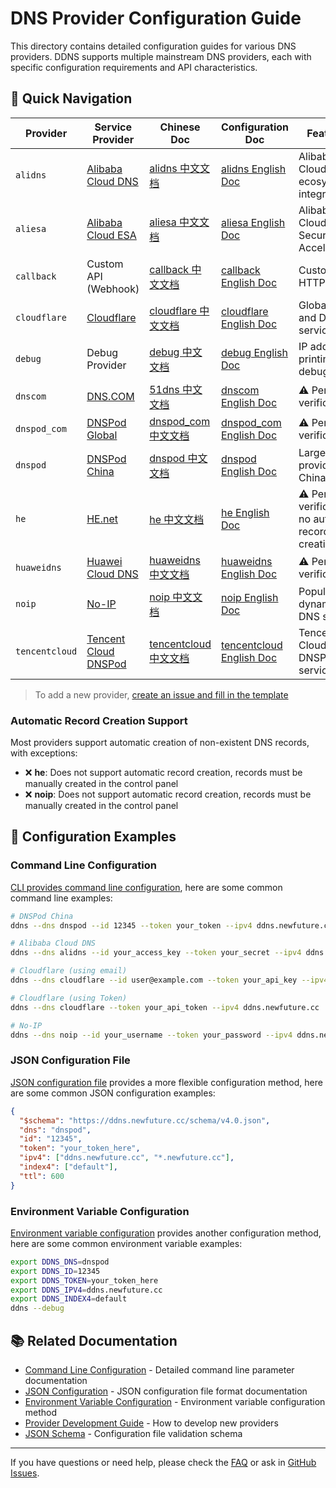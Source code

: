 # DNS Provider Configuration Guide

This directory contains detailed configuration guides for various DNS providers. DDNS supports multiple mainstream DNS providers, each with specific configuration requirements and API characteristics.

## 🚀 Quick Navigation

| Provider | Service Provider | Chinese Doc | Configuration Doc | Features |
|----------|------------------|-------------|-------------------|----------|
| `alidns` | [Alibaba Cloud DNS](https://dns.console.aliyun.com/) | [alidns 中文文档](alidns.md) | [alidns English Doc](alidns.en.md) | Alibaba Cloud ecosystem integration |
| `aliesa` | [Alibaba Cloud ESA](https://esa.console.aliyun.com/) | [aliesa 中文文档](aliesa.md) | [aliesa English Doc](aliesa.en.md) | Alibaba Cloud Edge Security Acceleration |
| `callback` | Custom API (Webhook) | [callback 中文文档](callback.md) | [callback English Doc](callback.en.md) | Custom HTTP API |
| `cloudflare` | [Cloudflare](https://www.cloudflare.com/) | [cloudflare 中文文档](cloudflare.md) | [cloudflare English Doc](cloudflare.en.md) | Global CDN and DNS service |
| `debug` | Debug Provider | [debug 中文文档](debug.md) | [debug English Doc](debug.en.md) | IP address printing for debugging |
| `dnscom` | [DNS.COM](https://www.dns.com/) | [51dns 中文文档](51dns.md) | [dnscom English Doc](51dns.en.md) | ⚠️ Pending verification |
| `dnspod_com` | [DNSPod Global](https://www.dnspod.com/) | [dnspod_com 中文文档](dnspod_com.md) | [dnspod_com English Doc](dnspod_com.en.md) | ⚠️ Pending verification |
| `dnspod` | [DNSPod China](https://www.dnspod.cn/) | [dnspod 中文文档](dnspod.md) | [dnspod English Doc](dnspod.en.md) | Largest DNS provider in China |
| `he` | [HE.net](https://dns.he.net/) | [he 中文文档](he.md) | [he English Doc](he.en.md) | ⚠️ Pending verification, no auto-record creation |
| `huaweidns` | [Huawei Cloud DNS](https://www.huaweicloud.com/product/dns.html) | [huaweidns 中文文档](huaweidns.md) | [huaweidns English Doc](huaweidns.en.md) | ⚠️ Pending verification |
| `noip` | [No-IP](https://www.noip.com/) | [noip 中文文档](noip.md) | [noip English Doc](noip.en.md) | Popular dynamic DNS service |
| `tencentcloud` | [Tencent Cloud DNSPod](https://cloud.tencent.com/product/dns) | [tencentcloud 中文文档](tencentcloud.md) | [tencentcloud English Doc](tencentcloud.en.md) | Tencent Cloud DNSPod service |

> To add a new provider, [create an issue and fill in the template](https://github.com/NewFuture/DDNS/issues/new?template=new-dns-provider.md)

### Automatic Record Creation Support

Most providers support automatic creation of non-existent DNS records, with exceptions:

- ❌ **he**: Does not support automatic record creation, records must be manually created in the control panel
- ❌ **noip**: Does not support automatic record creation, records must be manually created in the control panel

## 📝 Configuration Examples

### Command Line Configuration

[CLI provides command line configuration](../cli.en.md), here are some common command line examples:

```bash
# DNSPod China
ddns --dns dnspod --id 12345 --token your_token --ipv4 ddns.newfuture.cc

# Alibaba Cloud DNS
ddns --dns alidns --id your_access_key --token your_secret --ipv4 ddns.newfuture.cc

# Cloudflare (using email)
ddns --dns cloudflare --id user@example.com --token your_api_key --ipv4 ddns.newfuture.cc

# Cloudflare (using Token)
ddns --dns cloudflare --token your_api_token --ipv4 ddns.newfuture.cc

# No-IP
ddns --dns noip --id your_username --token your_password --ipv4 ddns.newfuture.cc
```

### JSON Configuration File

[JSON configuration file](../json.en.md) provides a more flexible configuration method, here are some common JSON configuration examples:

```json
{
  "$schema": "https://ddns.newfuture.cc/schema/v4.0.json",
  "dns": "dnspod",
  "id": "12345",
  "token": "your_token_here",
  "ipv4": ["ddns.newfuture.cc", "*.newfuture.cc"],
  "index4": ["default"],
  "ttl": 600
}
```

### Environment Variable Configuration

[Environment variable configuration](../env.en.md) provides another configuration method, here are some common environment variable examples:

```bash
export DDNS_DNS=dnspod
export DDNS_ID=12345
export DDNS_TOKEN=your_token_here
export DDNS_IPV4=ddns.newfuture.cc
export DDNS_INDEX4=default
ddns --debug
```

## 📚 Related Documentation

- [Command Line Configuration](../cli.en.md) - Detailed command line parameter documentation
- [JSON Configuration](../json.en.md) - JSON configuration file format documentation
- [Environment Variable Configuration](../env.en.md) - Environment variable configuration method
- [Provider Development Guide](../dev/provider.en.md) - How to develop new providers
- [JSON Schema](../../schema/v4.0.json) - Configuration file validation schema

---

If you have questions or need help, please check the [FAQ](../../README.en.md#FAQ) or ask in [GitHub Issues](https://github.com/NewFuture/DDNS/issues).
